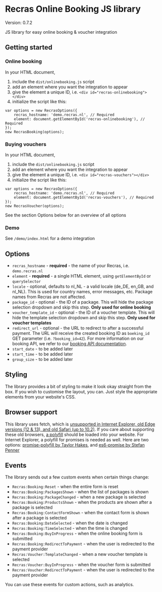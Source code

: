 # Recras Online Booking JS library
Version: 0.7.2

JS library for easy online booking & voucher integration

## Getting started
### Online booking
In your HTML document,
1. include the `dist/onlinebooking.js` script
1. add an element where you want the integration to appear
1. give the element a unique ID, i.e. `<div id="recras-onlinebooking"></div>`
1. initialize the script like this:
```
var options = new RecrasOptions({
    recras_hostname: 'demo.recras.nl', // Required
    element: document.getElementById('recras-onlinebooking'), // Required
});
new RecrasBooking(options);
```

### Buying vouchers
In your HTML document,
1. include the `dist/onlinebooking.js` script
1. add an element where you want the integration to appear
1. give the element a unique ID, i.e. `<div id="recras-vouchers"></div>`
1. initialize the script like this:
```
var options = new RecrasOptions({
    recras_hostname: 'demo.recras.nl', // Required
    element: document.getElementById('recras-vouchers'), // Required
});
new RecrasVoucher(options);
```
See the section Options below for an overview of all options


### Demo
See `/demo/index.html` for a demo integration

## Options
* `recras_hostname` - **required** - the name of your Recras, i.e. `demo.recras.nl`
* `element` - **required** - a single HTML element, using `getElementById` or `querySelector`
* `locale` - optional, defaults to nl_NL - a valid locale (de_DE, en_GB, and nl_NL). This is used for country names, error messages, etc. Package names from Recras are not affected.
* `package_id` - optional - the ID of a package. This will hide the package selection dropdown and skip this step. **Only used for online booking**
* `voucher_template_id` - optional - the ID of a voucher template. This will hide the template selection dropdown and skip this step. **Only used for voucher templates**
* `redirect_url` - optional - the URL to redirect to after a successful payment. The URL will receive the created booking ID as `boeking_id` GET parameter (i.e. `?booking_id=42`). For more information on our booking API, we refer to our [booking API documentation](https://recras.github.io/docs/endpoints/boekingen.html).
* `start_date` - to be added later
* `start_time` - to be added later
* `group_size` - to be added later

## Styling
The library provides a bit of styling to make it look okay straight from the box. If you wish to customise the layout, you can. Just style the appropriate elements from your website's CSS.

## Browser support
This library uses fetch, which is [unsupported in Internet Explorer, old Edge versions (12 & 13), and old Safari (up to 10.2)](https://caniuse.com/#feat=fetch). If you care about supporting these old browsers, [a polyfill](https://github.com/github/fetch) should be loaded into your website.
For Internet Explorer, a polyfill for promises is needed as well. Here are two options: [promise-polyfill by Taylor Hakes](https://github.com/taylorhakes/promise-polyfill), and [es6-promise by Stefan Penner](https://github.com/stefanpenner/es6-promise)

## Events
The library sends out a few custom events when certain things change:

* `Recras:Booking:Reset` - when the entire form is reset
* `Recras:Booking:PackagesShown` - when the list of packages is shown
* `Recras:Booking:PackageChanged` - when a new package is selected
* `Recras:Booking:ProductsShown` - when the products are shown after a package is selected
* `Recras:Booking:ContactFormShown` - when the contact form is shown after a package is selected
* `Recras:Booking:DateSelected` - when the date is changed
* `Recras:Booking:TimeSelected` - when the time is changed
* `Recras:Booking:BuyInProgress` - when the online booking form is submitted
* `Recras:Booking:RedirectToPayment` - when the user is redirected to the payment provider
* `Recras:Voucher:TemplateChanged` - when a new voucher template is selected
* `Recras:Voucher:BuyInProgress` - when the voucher form is submitted
* `Recras:Voucher:RedirectToPayment` - when the user is redirected to the payment provider

You can use these events for custom actions, such as analytics.
